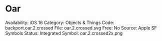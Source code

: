 # Oar

Availability: iOS 16
Category: Objects & Things
Code: backport.oar.2.crossed
File: oar.2.crossed.svg
Free: No
Source: Apple SF Symbols
Status: Integrated
Symbol: oar.2.crossed2x.png